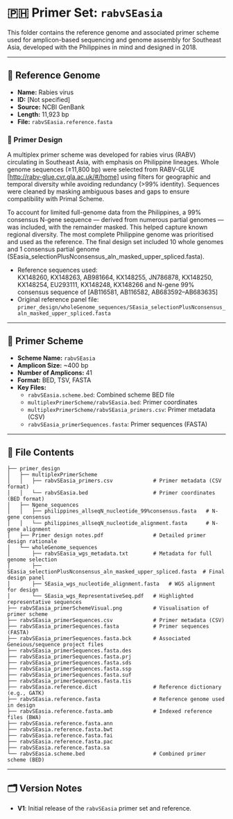 # 🇵🇭 Primer Set: `rabvSEasia`

This folder contains the reference genome and associated primer scheme used for amplicon-based sequencing and genome assembly for Southeast Asia, developed with the Philippines in mind and designed in 2018.

---

## 📌 Reference Genome

- **Name:** Rabies virus  
- **ID:** [Not specified]  
- **Source:** NCBI GenBank  
- **Length:** 11,923 bp  
- **File:** `rabvSEasia.reference.fasta`

### 🔧 Primer Design

A multiplex primer scheme was developed for rabies virus (RABV) circulating in Southeast Asia, with emphasis on Philippine lineages. Whole genome sequences (≥11,800 bp) were selected from RABV-GLUE [http://rabv-glue.cvr.gla.ac.uk/#/home] using filters for geographic and temporal diversity while avoiding redundancy (>99% identity). Sequences were cleaned by masking ambiguous bases and gaps to ensure compatibility with Primal Scheme.

To account for limited full-genome data from the Philippines, a 99% consensus N-gene sequence — derived from numerous partial genomes — was included, with the remainder masked. This helped capture known regional diversity. The most complete Philippine genome was prioritised and used as the reference. The final design set included 10 whole genomes and 1 consensus partial genome  (SEasia_selectionPlusNconsensus_aln_masked_upper_spliced.fasta).  

- Reference sequences used:  
  KX148260, KX148263, AB981664, KX148255, JN786878, KX148250, KX148254, EU293111, KX148248, KX148266  and  N-gene 99% consensus sequence of [AB116581, AB116582, AB683592–AB683635]
- Original reference panel file: `primer_design/wholeGenome_sequences/SEasia_selectionPlusNconsensus_aln_masked_upper_spliced.fasta`  

---

## 🧬 Primer Scheme

- **Scheme Name:** `rabvSEasia`  
- **Amplicon Size:** ~400 bp  
- **Number of Amplicons:** 41  
- **Format:** BED, TSV, FASTA  
- **Key Files:**
  - `rabvSEasia.scheme.bed`: Combined scheme BED file  
  - `multiplexPrimerScheme/rabvSEasia.bed`: Primer coordinates  
  - `multiplexPrimerScheme/rabvSEasia_primers.csv`: Primer metadata (CSV)  
  - `rabvSEasia_primerSequences.fasta`: Primer sequences (FASTA)


---

## 📁 File Contents

```
├── primer_design
│   ├── multiplexPrimerScheme
│   │   ├── rabvSEasia_primers.csv             # Primer metadata (CSV format)
│   │   └── rabvSEasia.bed                     # Primer coordinates (BED format)
│   ├── Ngene_sequences
│   │   ├── philippines_allseqN_nucleotide_99%consensus.fasta   # N-gene consensus
│   │   └── philippines_allseqN_nucleotide_alignment.fasta      # N-gene alignment
│   ├── Primer design notes.pdf                # Detailed primer design rationale
│   └── wholeGenome_sequences
│       ├── rabvSEasia_wgs_metadata.txt        # Metadata for full genome selection
│       ├── SEasia_selectionPlusNconsensus_aln_masked_upper_spliced.fasta  # Final design panel
│       ├── SEasia_wgs_nucleotide_alignment.fasta   # WGS alignment for design
│       └── SEasia_wgs_RepresentativeSeq.pdf   # Highlighted representative sequences
├── rabvSEasia_primerSchemeVisual.png          # Visualisation of primer scheme
├── rabvSEasia_primerSequences.csv             # Primer metadata (CSV)
├── rabvSEasia_primerSequences.fasta           # Primer sequences (FASTA)
├── rabvSEasia_primerSequences.fasta.bck       # Associated Geneious/sequence project files
├── rabvSEasia_primerSequences.fasta.des
├── rabvSEasia_primerSequences.fasta.prj
├── rabvSEasia_primerSequences.fasta.sds
├── rabvSEasia_primerSequences.fasta.ssp
├── rabvSEasia_primerSequences.fasta.suf
├── rabvSEasia_primerSequences.fasta.tis
├── rabvSEasia.reference.dict                  # Reference dictionary (e.g., GATK)
├── rabvSEasia.reference.fasta                 # Reference genome used in design
├── rabvSEasia.reference.fasta.amb             # Indexed reference files (BWA)
├── rabvSEasia.reference.fasta.ann
├── rabvSEasia.reference.fasta.bwt
├── rabvSEasia.reference.fasta.fai
├── rabvSEasia.reference.fasta.pac
├── rabvSEasia.reference.fasta.sa
└── rabvSEasia.scheme.bed                      # Combined primer scheme (BED)
```

---

## 🗂️ Version Notes

- **V1**: Initial release of the `rabvSEasia` primer set and reference.